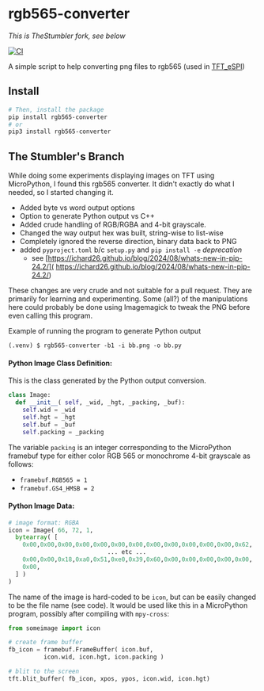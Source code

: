 # rgb565-converter

*This is TheStumbler fork, see below*

[![CI](https://github.com/CommanderRedYT/rgb565-converter/actions/workflows/ci.yaml/badge.svg)](https://github.com/CommanderRedYT/rgb565-converter/actions/workflows/ci.yaml)

A simple script to help converting png files to rgb565 (used in [TFT_eSPI](https://github.com/Bodmer/TFT_eSPI))


## Install
```bash
# Then, install the package
pip install rgb565-converter
# or
pip3 install rgb565-converter
```

## The Stumbler's Branch

While doing some experiments displaying images on TFT using MicroPython,
I found this rgb565 converter. It didn't exactly do what I needed, so I
started changing it.

* Added byte vs word output options
* Option to generate Python output vs C++
* Added crude handling of RGB/RGBA and 4-bit grayscale. 
* Changed the way output hex was built, string-wise to list-wise
* Completely ignored the reverse direction, binary data back to PNG
* added `pyproject.toml` b/c `setup.py` and `pip install -e` *deprecation*
  - see [https://ichard26.github.io/blog/2024/08/whats-new-in-pip-24.2/](
         https://ichard26.github.io/blog/2024/08/whats-new-in-pip-24.2/)

These changes are very crude and not suitable for a pull request. They 
are primarily for learning and experimenting. Some (all?) of the
manipulations here could probably be done using Imagemagick to tweak
the PNG before even calling this program.

Example of running the program to generate Python output

`(.venv) $ rgb565-converter -b1 -i bb.png -o bb.py`

#### Python Image Class Definition:

This is the class generated by the Python output conversion.


```python
class Image:
  def __init__( self, _wid, _hgt, _packing, _buf):
    self.wid = _wid
    self.hgt = _hgt
    self.buf = _buf
    self.packing = _packing
```

The variable `packing` is an integer corresponding to the MicroPython 
framebuf type for either color RGB 565 or monochrome 4-bit grayscale 
as follows:

* `framebuf.RGB565 = 1`
* `framebuf.GS4_HMSB = 2`

#### Python Image Data:

```python
# image format: RGBA
icon = Image( 66, 72, 1,
  bytearray( [
    0x00,0x00,0x00,0x00,0x00,0x00,0x00,0x00,0x00,0x00,0x00,0x00,0x62,
                            ... etc ...
    0x00,0x00,0x18,0xa0,0x51,0xe0,0x39,0x60,0x00,0x00,0x00,0x00,0x00,
    0x00,
  ] )
)
```

The name of the image is hard-coded to be `icon`, but can be easily
changed to be the file name (see code). It would be used like this in a
MicroPython program, possibly after compiling with `mpy-cross`:

```python
from someimage import icon

# create frame buffer
fb_icon = framebuf.FrameBuffer( icon.buf, 
          icon.wid, icon.hgt, icon.packing )

# blit to the screen
tft.blit_buffer( fb_icon, xpos, ypos, icon.wid, icon.hgt)

```



